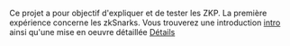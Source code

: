 Ce projet a pour objectif d'expliquer et de tester les ZKP. La première expérience concerne les zkSnarks. 
Vous trouverez une introduction [intro](zkSnark-Intro)
ainsi qu'une mise en oeuvre détaillée [Détails](groth16)

